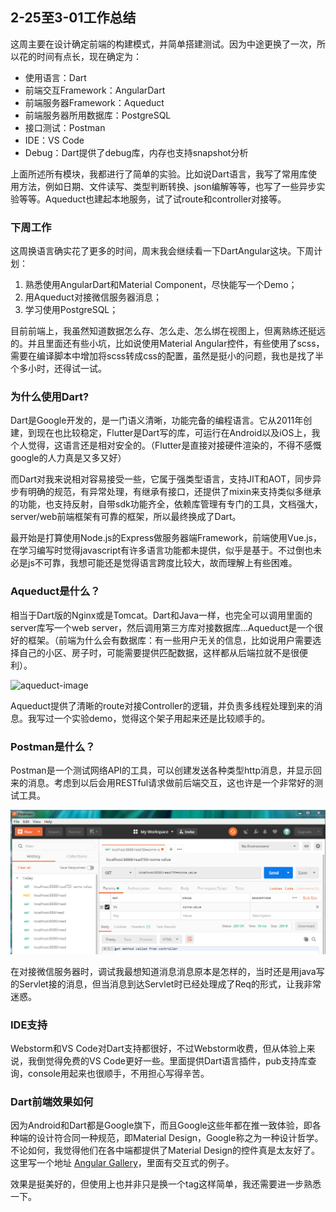 ## 2-25至3-01工作总结
这周主要在设计确定前端的构建模式，并简单搭建测试。因为中途更换了一次，所以花的时间有点长，现在确定为：
- 使用语言：Dart
- 前端交互Framework：AngularDart
- 前端服务器Framework：Aqueduct
- 前端服务器所用数据库：PostgreSQL
- 接口测试：Postman
- IDE：VS Code
- Debug：Dart提供了debug库，内存也支持snapshot分析

上面所述所有模块，我都进行了简单的实验。比如说Dart语言，我写了常用库使用方法，例如日期、文件读写、类型判断转换、json编解等等，也写了一些异步实验等等。Aqueduct也建起本地服务，试了试route和controller对接等。

### 下周工作
这周换语言确实花了更多的时间，周末我会继续看一下DartAngular这块。下周计划：
1. 熟悉使用AngularDart和Material Component，尽快能写一个Demo；
2. 用Aqueduct对接微信服务器消息；
3. 学习使用PostgreSQL；

目前前端上，我虽然知道数据怎么存、怎么走、怎么绑在视图上，但离熟练还挺远的。并且里面还有些小坑，比如说使用Material Angular控件，有些使用了scss，需要在编译脚本中增加将scss转成css的配置，虽然是挺小的问题，我也是找了半个多小时，还得试一试。


### 为什么使用Dart?
Dart是Google开发的，是一门语义清晰，功能完备的编程语言。它从2011年创建，到现在也比较稳定，Flutter是Dart写的库，可运行在Android以及iOS上，我个人觉得，这语言还是相对安全的。（Flutter是直接对接硬件渲染的，不得不感慨google的人力真是又多又好）

而Dart对我来说相对容易接受一些，它属于强类型语言，支持JIT和AOT，同步异步有明确的规范，有异常处理，有继承有接口，还提供了mixin来支持类似多继承的功能，也支持反射，自带sdk功能齐全，依赖库管理有专门的工具，文档强大，server/web前端框架有可靠的框架，所以最终换成了Dart。

最开始是打算使用Node.js的Express做服务器端Framework，前端使用Vue.js，在学习编写时觉得javascript有许多语言功能都未提供，似乎是基于。不过倒也未必是js不可靠，我想可能还是觉得语言跨度比较大，故而理解上有些困难。

### Aqueduct是什么？
相当于Dart版的Nginx或是Tomcat。Dart和Java一样，也完全可以调用里面的server库写一个web server，然后调用第三方库对接数据库...Aqueduct是一个很好的框架。（前端为什么会有数据库：有一些用户无关的信息，比如说用户需要选择自己的小区、房子时，可能需要提供匹配数据，这样都从后端拉就不是很便利）。

![aqueduct-image](aqueduct.png)

Aqueduct提供了清晰的route对接Controller的逻辑，并负责多线程处理到来的消息。我写过一个实验demo，觉得这个架子用起来还是比较顺手的。

### Postman是什么？
Postman是一个测试网络API的工具，可以创建发送各种类型http消息，并显示回来的消息。考虑到以后会用RESTful请求做前后端交互，这也许是一个非常好的测试工具。

![postman-image](postman.PNG)

在对接微信服务器时，调试我最想知道消息消息原本是怎样的，当时还是用java写的Servlet接的消息，但当消息到达Servlet时已经处理成了Req的形式，让我非常迷惑。

### IDE支持
Webstorm和VS Code对Dart支持都很好，不过Webstorm收费，但从体验上来说，我倒觉得免费的VS Code更好一些。里面提供Dart语言插件，pub支持库查询，console用起来也很顺手，不用担心写得辛苦。

### Dart前端效果如何
因为Android和Dart都是Google旗下，而且Google这些年都在推一致体验，即各种端的设计符合同一种规范，即Material Design，Google称之为一种设计哲学。不论如何，我觉得他们在各中端都提供了Material Design的控件真是太友好了。
这里写一个地址 [Angular Gallery](https://dart-lang.github.io/angular_components/)，里面有交互式的例子。

效果是挺美好的，但使用上也并非只是换一个tag这样简单，我还需要进一步熟悉一下。
